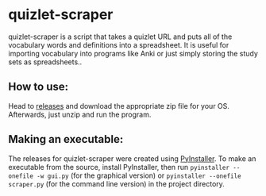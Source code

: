 # quizlet-scraper
quizlet-scraper is a script that takes a quizlet URL and puts all of the vocabulary words and definitions into a spreadsheet. It is useful for importing vocabulary into programs like Anki or just simply storing the study sets as spreadsheets..

## How to use:
Head to [releases](https://github.com/ashton0223/quizlet-scraper/releases) and download the appropriate zip file for your OS. Afterwards, just unzip and run the program.

## Making an executable:
The releases for quizlet-scraper were created using [PyInstaller](https://www.pyinstaller.org/). To make an executable from the source, install PyInstaller, then run `pyinstaller --onefile -w gui.py` (for the graphical version) or `pyinstaller --onefile scraper.py` (for the command line version) in the project directory.
